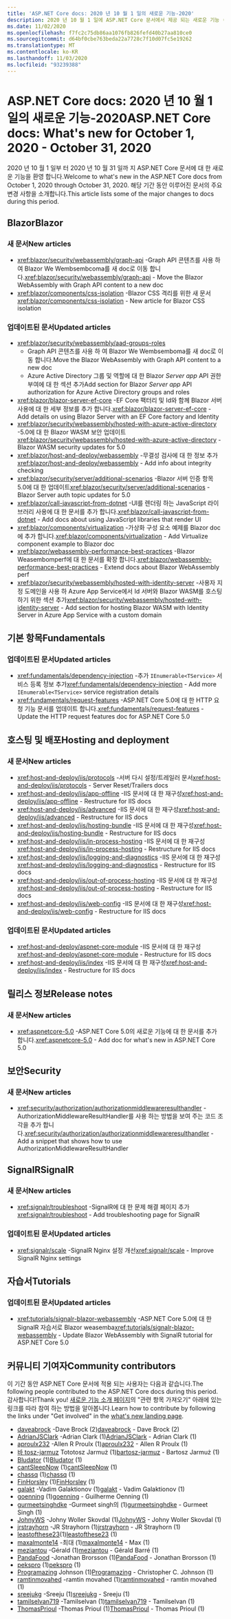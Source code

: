 ```yaml
---
title: 'ASP.NET Core docs: 2020 년 10 월 1 일의 새로운 기능-2020'
description: 2020 년 10 월 1 일에 ASP.NET Core 문서에서 제공 되는 새로운 기능 (2020 년 10 월 31 일)
ms.date: 11/02/2020
ms.openlocfilehash: f7fc2c75db86aa1076fb826fefd40b27aa810ce0
ms.sourcegitcommit: d64bf0cbe763beda22a7728c7f10d07fc5e19262
ms.translationtype: MT
ms.contentlocale: ko-KR
ms.lasthandoff: 11/03/2020
ms.locfileid: "93239388"
---
```

# <a name="aspnet-core-docs-whats-new-for-october-1-2020---october-31-2020"></a><span data-ttu-id="52829-103">ASP.NET Core docs: 2020 년 10 월 1 일의 새로운 기능-2020</span><span class="sxs-lookup"><span data-stu-id="52829-103">ASP.NET Core docs: What's new for October 1, 2020 - October 31, 2020</span></span>

<span data-ttu-id="52829-104">2020 년 10 월 1 일부 터 2020 년 10 월 31 일까 지 ASP.NET Core 문서에 대 한 새로운 기능을 환영 합니다.</span><span class="sxs-lookup"><span data-stu-id="52829-104">Welcome to what's new in the ASP.NET Core docs from October 1, 2020 through October 31, 2020.</span></span> <span data-ttu-id="52829-105">해당 기간 동안 이루어진 문서의 주요 변경 사항을 소개합니다.</span><span class="sxs-lookup"><span data-stu-id="52829-105">This article lists some of the major changes to docs during this period.</span></span>

## <a name="blazor"></a><span data-ttu-id="52829-106">Blazor</span><span class="sxs-lookup"><span data-stu-id="52829-106">Blazor</span></span>

### <a name="new-articles"></a><span data-ttu-id="52829-107">새 문서</span><span class="sxs-lookup"><span data-stu-id="52829-107">New articles</span></span>

- <span data-ttu-id="52829-108"><xref:blazor/security/webassembly/graph-api> -Graph API 콘텐츠를 사용 하 여 Blazor We Wembsembcoma를 새 doc로 이동 합니다.</span><span class="sxs-lookup"><span data-stu-id="52829-108"><xref:blazor/security/webassembly/graph-api> - Move the Blazor WebAssembly with Graph API content to a new doc</span></span>
- <span data-ttu-id="52829-109"><xref:blazor/components/css-isolation> -Blazor CSS 격리를 위한 새 문서</span><span class="sxs-lookup"><span data-stu-id="52829-109"><xref:blazor/components/css-isolation> - New article for Blazor CSS isolation</span></span>

### <a name="updated-articles"></a><span data-ttu-id="52829-110">업데이트된 문서</span><span class="sxs-lookup"><span data-stu-id="52829-110">Updated articles</span></span>

- <xref:blazor/security/webassembly/aad-groups-roles>
  - <span data-ttu-id="52829-111">Graph API 콘텐츠를 사용 하 여 Blazor We Wembsemboma를 새 doc로 이동 합니다.</span><span class="sxs-lookup"><span data-stu-id="52829-111">Move the Blazor WebAssembly with Graph API content to a new doc</span></span>
  - <span data-ttu-id="52829-112">Azure Active Directory 그룹 및 역할에 대 한 Blazor *Server app* API 권한 부여에 대 한 섹션 추가</span><span class="sxs-lookup"><span data-stu-id="52829-112">Add section for Blazor *Server app* API authorization for Azure Active Directory groups and roles</span></span>
- <span data-ttu-id="52829-113"><xref:blazor/blazor-server-ef-core> -EF Core 팩터리 및 Id와 함께 Blazor 서버 사용에 대 한 세부 정보를 추가 합니다.</span><span class="sxs-lookup"><span data-stu-id="52829-113"><xref:blazor/blazor-server-ef-core> - Add details on using Blazor Server with an EF Core factory and Identity</span></span>
- <span data-ttu-id="52829-114"><xref:blazor/security/webassembly/hosted-with-azure-active-directory> -5.0에 대 한 Blazor WASM 보안 업데이트</span><span class="sxs-lookup"><span data-stu-id="52829-114"><xref:blazor/security/webassembly/hosted-with-azure-active-directory> - Blazor WASM security updates for 5.0</span></span>
- <span data-ttu-id="52829-115"><xref:blazor/host-and-deploy/webassembly> -무결성 검사에 대 한 정보 추가</span><span class="sxs-lookup"><span data-stu-id="52829-115"><xref:blazor/host-and-deploy/webassembly> - Add info about integrity checking</span></span>
- <span data-ttu-id="52829-116"><xref:blazor/security/server/additional-scenarios> -Blazor 서버 인증 항목 5.0에 대 한 업데이트</span><span class="sxs-lookup"><span data-stu-id="52829-116"><xref:blazor/security/server/additional-scenarios> - Blazor Server auth topic updates for 5.0</span></span>
- <span data-ttu-id="52829-117"><xref:blazor/call-javascript-from-dotnet> -UI를 렌더링 하는 JavaScript 라이브러리 사용에 대 한 문서를 추가 합니다.</span><span class="sxs-lookup"><span data-stu-id="52829-117"><xref:blazor/call-javascript-from-dotnet> - Add docs about using JavaScript libraries that render UI</span></span>
- <span data-ttu-id="52829-118"><xref:blazor/components/virtualization> -가상화 구성 요소 예제를 Blazor doc에 추가 합니다.</span><span class="sxs-lookup"><span data-stu-id="52829-118"><xref:blazor/components/virtualization> - Add Virtualize component example to Blazor doc</span></span>
- <span data-ttu-id="52829-119"><xref:blazor/webassembly-performance-best-practices> -Blazor Weasembomperf에 대 한 문서를 확장 합니다.</span><span class="sxs-lookup"><span data-stu-id="52829-119"><xref:blazor/webassembly-performance-best-practices> - Extend docs about Blazor WebAssembly perf</span></span>
- <span data-ttu-id="52829-120"><xref:blazor/security/webassembly/hosted-with-identity-server> -사용자 지정 도메인을 사용 하 Azure App Service에서 Id 서버와 Blazor WASM를 호스팅하기 위한 섹션 추가</span><span class="sxs-lookup"><span data-stu-id="52829-120"><xref:blazor/security/webassembly/hosted-with-identity-server> - Add section for hosting Blazor WASM with Identity Server in Azure App Service with a custom domain</span></span>

## <a name="fundamentals"></a><span data-ttu-id="52829-121">기본 항목</span><span class="sxs-lookup"><span data-stu-id="52829-121">Fundamentals</span></span>

### <a name="updated-articles"></a><span data-ttu-id="52829-122">업데이트된 문서</span><span class="sxs-lookup"><span data-stu-id="52829-122">Updated articles</span></span>

- <span data-ttu-id="52829-123"><xref:fundamentals/dependency-injection> -추가 `IEnumerable<TService>` 서비스 등록 정보 추가</span><span class="sxs-lookup"><span data-stu-id="52829-123"><xref:fundamentals/dependency-injection> - Add more `IEnumerable<TService>` service registration details</span></span>
- <span data-ttu-id="52829-124"><xref:fundamentals/request-features> -ASP.NET Core 5.0에 대 한 HTTP 요청 기능 문서를 업데이트 합니다.</span><span class="sxs-lookup"><span data-stu-id="52829-124"><xref:fundamentals/request-features> - Update the HTTP request features doc for ASP.NET Core 5.0</span></span>

## <a name="hosting-and-deployment"></a><span data-ttu-id="52829-125">호스팅 및 배포</span><span class="sxs-lookup"><span data-stu-id="52829-125">Hosting and deployment</span></span>

### <a name="new-articles"></a><span data-ttu-id="52829-126">새 문서</span><span class="sxs-lookup"><span data-stu-id="52829-126">New articles</span></span>

- <span data-ttu-id="52829-127"><xref:host-and-deploy/iis/protocols> -서버 다시 설정/트레일러 문서</span><span class="sxs-lookup"><span data-stu-id="52829-127"><xref:host-and-deploy/iis/protocols> - Server Reset/Trailers docs</span></span>
- <span data-ttu-id="52829-128"><xref:host-and-deploy/iis/app-offline> -IIS 문서에 대 한 재구성</span><span class="sxs-lookup"><span data-stu-id="52829-128"><xref:host-and-deploy/iis/app-offline> - Restructure for IIS docs</span></span>
- <span data-ttu-id="52829-129"><xref:host-and-deploy/iis/advanced> -IIS 문서에 대 한 재구성</span><span class="sxs-lookup"><span data-stu-id="52829-129"><xref:host-and-deploy/iis/advanced> - Restructure for IIS docs</span></span>
- <span data-ttu-id="52829-130"><xref:host-and-deploy/iis/hosting-bundle> -IIS 문서에 대 한 재구성</span><span class="sxs-lookup"><span data-stu-id="52829-130"><xref:host-and-deploy/iis/hosting-bundle> - Restructure for IIS docs</span></span>
- <span data-ttu-id="52829-131"><xref:host-and-deploy/iis/in-process-hosting> -IIS 문서에 대 한 재구성</span><span class="sxs-lookup"><span data-stu-id="52829-131"><xref:host-and-deploy/iis/in-process-hosting> - Restructure for IIS docs</span></span>
- <span data-ttu-id="52829-132"><xref:host-and-deploy/iis/logging-and-diagnostics> -IIS 문서에 대 한 재구성</span><span class="sxs-lookup"><span data-stu-id="52829-132"><xref:host-and-deploy/iis/logging-and-diagnostics> - Restructure for IIS docs</span></span>
- <span data-ttu-id="52829-133"><xref:host-and-deploy/iis/out-of-process-hosting> -IIS 문서에 대 한 재구성</span><span class="sxs-lookup"><span data-stu-id="52829-133"><xref:host-and-deploy/iis/out-of-process-hosting> - Restructure for IIS docs</span></span>
- <span data-ttu-id="52829-134"><xref:host-and-deploy/iis/web-config> -IIS 문서에 대 한 재구성</span><span class="sxs-lookup"><span data-stu-id="52829-134"><xref:host-and-deploy/iis/web-config> - Restructure for IIS docs</span></span>

### <a name="updated-articles"></a><span data-ttu-id="52829-135">업데이트된 문서</span><span class="sxs-lookup"><span data-stu-id="52829-135">Updated articles</span></span>

- <span data-ttu-id="52829-136"><xref:host-and-deploy/aspnet-core-module> -IIS 문서에 대 한 재구성</span><span class="sxs-lookup"><span data-stu-id="52829-136"><xref:host-and-deploy/aspnet-core-module> - Restructure for IIS docs</span></span>
- <span data-ttu-id="52829-137"><xref:host-and-deploy/iis/index> -IIS 문서에 대 한 재구성</span><span class="sxs-lookup"><span data-stu-id="52829-137"><xref:host-and-deploy/iis/index> - Restructure for IIS docs</span></span>

## <a name="release-notes"></a><span data-ttu-id="52829-138">릴리스 정보</span><span class="sxs-lookup"><span data-stu-id="52829-138">Release notes</span></span>

### <a name="new-articles"></a><span data-ttu-id="52829-139">새 문서</span><span class="sxs-lookup"><span data-stu-id="52829-139">New articles</span></span>

- <span data-ttu-id="52829-140"><xref:aspnetcore-5.0> -ASP.NET Core 5.0의 새로운 기능에 대 한 문서를 추가 합니다.</span><span class="sxs-lookup"><span data-stu-id="52829-140"><xref:aspnetcore-5.0> - Add doc for what's new in ASP.NET Core 5.0</span></span>

## <a name="security"></a><span data-ttu-id="52829-141">보안</span><span class="sxs-lookup"><span data-stu-id="52829-141">Security</span></span>

### <a name="new-articles"></a><span data-ttu-id="52829-142">새 문서</span><span class="sxs-lookup"><span data-stu-id="52829-142">New articles</span></span>

- <span data-ttu-id="52829-143"><xref:security/authorization/authorizationmiddlewareresulthandler> -AuthorizationMiddlewareResultHandler를 사용 하는 방법을 보여 주는 코드 조각을 추가 합니다.</span><span class="sxs-lookup"><span data-stu-id="52829-143"><xref:security/authorization/authorizationmiddlewareresulthandler> - Add a snippet that shows how to use AuthorizationMiddlewareResultHandler</span></span>

## <a name="signalr"></a><span data-ttu-id="52829-144">SignalR</span><span class="sxs-lookup"><span data-stu-id="52829-144">SignalR</span></span>

### <a name="new-articles"></a><span data-ttu-id="52829-145">새 문서</span><span class="sxs-lookup"><span data-stu-id="52829-145">New articles</span></span>

- <span data-ttu-id="52829-146"><xref:signalr/troubleshoot> -SignalR에 대 한 문제 해결 페이지 추가</span><span class="sxs-lookup"><span data-stu-id="52829-146"><xref:signalr/troubleshoot> - Add troubleshooting page for SignalR</span></span>

### <a name="updated-articles"></a><span data-ttu-id="52829-147">업데이트된 문서</span><span class="sxs-lookup"><span data-stu-id="52829-147">Updated articles</span></span>

- <span data-ttu-id="52829-148"><xref:signalr/scale> -SignalR Nginx 설정 개선</span><span class="sxs-lookup"><span data-stu-id="52829-148"><xref:signalr/scale> - Improve SignalR Nginx settings</span></span>

## <a name="tutorials"></a><span data-ttu-id="52829-149">자습서</span><span class="sxs-lookup"><span data-stu-id="52829-149">Tutorials</span></span>

### <a name="updated-articles"></a><span data-ttu-id="52829-150">업데이트된 문서</span><span class="sxs-lookup"><span data-stu-id="52829-150">Updated articles</span></span>

- <span data-ttu-id="52829-151"><xref:tutorials/signalr-blazor-webassembly> -ASP.NET Core 5.0에 대 한 SignalR 자습서로 Blazor weasemba</span><span class="sxs-lookup"><span data-stu-id="52829-151"><xref:tutorials/signalr-blazor-webassembly> - Update Blazor WebAssembly with SignalR tutorial for ASP.NET Core 5.0</span></span>

## <a name="community-contributors"></a><span data-ttu-id="52829-152">커뮤니티 기여자</span><span class="sxs-lookup"><span data-stu-id="52829-152">Community contributors</span></span>

<span data-ttu-id="52829-153">이 기간 동안 ASP.NET Core 문서에 적용 되는 사용자는 다음과 같습니다.</span><span class="sxs-lookup"><span data-stu-id="52829-153">The following people contributed to the ASP.NET Core docs during this period.</span></span> <span data-ttu-id="52829-154">감사합니다!</span><span class="sxs-lookup"><span data-stu-id="52829-154">Thank you!</span></span> <span data-ttu-id="52829-155">[새로운 기능 소개 페이지](index.yml)의 "관련 항목 가져오기" 아래에 있는 링크를 따라 참여 하는 방법을 알아봅니다.</span><span class="sxs-lookup"><span data-stu-id="52829-155">Learn how to contribute by following the links under "Get involved" in the [what's new landing page](index.yml).</span></span>

- <span data-ttu-id="52829-156">[daveabrock](https://github.com/daveabrock) -Dave Brock (2)</span><span class="sxs-lookup"><span data-stu-id="52829-156">[daveabrock](https://github.com/daveabrock) - Dave Brock (2)</span></span>
- <span data-ttu-id="52829-157">[AdrianJSClark](https://github.com/AdrianJSClark) -Adrian Clark (1)</span><span class="sxs-lookup"><span data-stu-id="52829-157">[AdrianJSClark](https://github.com/AdrianJSClark) - Adrian Clark (1)</span></span>
- <span data-ttu-id="52829-158">[aproulx232](https://github.com/aproulx232) -Allen R Proulx (1)</span><span class="sxs-lookup"><span data-stu-id="52829-158">[aproulx232](https://github.com/aproulx232) - Allen R Proulx (1)</span></span>
- <span data-ttu-id="52829-159">[바 tosz-jarmuz](https://github.com/bartosz-jarmuz) Tototosz Jarmuż (1)</span><span class="sxs-lookup"><span data-stu-id="52829-159">[bartosz-jarmuz](https://github.com/bartosz-jarmuz) - Bartosz Jarmuż (1)</span></span>
- <span data-ttu-id="52829-160">[Bludator](https://github.com/Bludator) (1)</span><span class="sxs-lookup"><span data-stu-id="52829-160">[Bludator](https://github.com/Bludator) (1)</span></span>
- <span data-ttu-id="52829-161">[cantSleepNow](https://github.com/cantSleepNow) (1)</span><span class="sxs-lookup"><span data-stu-id="52829-161">[cantSleepNow](https://github.com/cantSleepNow) (1)</span></span>
- <span data-ttu-id="52829-162">[chassq](https://github.com/chassq) (1)</span><span class="sxs-lookup"><span data-stu-id="52829-162">[chassq](https://github.com/chassq) (1)</span></span>
- <span data-ttu-id="52829-163">[FinHorsley](https://github.com/FinHorsley) (1)</span><span class="sxs-lookup"><span data-stu-id="52829-163">[FinHorsley](https://github.com/FinHorsley) (1)</span></span>
- <span data-ttu-id="52829-164">[galakt](https://github.com/galakt) -Vadim Galaktionov (1)</span><span class="sxs-lookup"><span data-stu-id="52829-164">[galakt](https://github.com/galakt) - Vadim Galaktionov (1)</span></span>
- <span data-ttu-id="52829-165">[goenning](https://github.com/goenning) (1)</span><span class="sxs-lookup"><span data-stu-id="52829-165">[goenning](https://github.com/goenning) - Guilherme Oenning (1)</span></span>
- <span data-ttu-id="52829-166">[gurmeetsinghdke](https://github.com/gurmeetsinghdke) -Gurmeet singh의 (1)</span><span class="sxs-lookup"><span data-stu-id="52829-166">[gurmeetsinghdke](https://github.com/gurmeetsinghdke) - Gurmeet Singh (1)</span></span>
- <span data-ttu-id="52829-167">[JohnyWS](https://github.com/JohnyWS) -Johny Woller Skovdal (1)</span><span class="sxs-lookup"><span data-stu-id="52829-167">[JohnyWS](https://github.com/JohnyWS) - Johny Woller Skovdal (1)</span></span>
- <span data-ttu-id="52829-168">[jrstrayhorn](https://github.com/jrstrayhorn) -JR Strayhorn (1)</span><span class="sxs-lookup"><span data-stu-id="52829-168">[jrstrayhorn](https://github.com/jrstrayhorn) - JR Strayhorn (1)</span></span>
- <span data-ttu-id="52829-169">[leastofthese23](https://github.com/leastofthese23)(1)</span><span class="sxs-lookup"><span data-stu-id="52829-169">[leastofthese23](https://github.com/leastofthese23) (1)</span></span>
- <span data-ttu-id="52829-170">[maxalmonte14](https://github.com/maxalmonte14) -최대 (1)</span><span class="sxs-lookup"><span data-stu-id="52829-170">[maxalmonte14](https://github.com/maxalmonte14) - Max (1)</span></span>
- <span data-ttu-id="52829-171">[meziantou](https://github.com/meziantou) -Gérald (1)</span><span class="sxs-lookup"><span data-stu-id="52829-171">[meziantou](https://github.com/meziantou) - Gérald Barré (1)</span></span>
- <span data-ttu-id="52829-172">[PandaFood](https://github.com/PandaFood) -Jonathan Brorsson (1)</span><span class="sxs-lookup"><span data-stu-id="52829-172">[PandaFood](https://github.com/PandaFood) - Jonathan Brorsson (1)</span></span>
- <span data-ttu-id="52829-173">[pekspro](https://github.com/pekspro) (1)</span><span class="sxs-lookup"><span data-stu-id="52829-173">[pekspro](https://github.com/pekspro) (1)</span></span>
- <span data-ttu-id="52829-174">[Programazing](https://github.com/Programazing) Johnson (1)</span><span class="sxs-lookup"><span data-stu-id="52829-174">[Programazing](https://github.com/Programazing) - Christopher C. Johnson (1)</span></span>
- <span data-ttu-id="52829-175">[ramtinmovahed](https://github.com/ramtinmovahed) -ramtin movahed (1)</span><span class="sxs-lookup"><span data-stu-id="52829-175">[ramtinmovahed](https://github.com/ramtinmovahed) - ramtin movahed (1)</span></span>
- <span data-ttu-id="52829-176">[sreejukg](https://github.com/sreejukg) -Sreeju (1)</span><span class="sxs-lookup"><span data-stu-id="52829-176">[sreejukg](https://github.com/sreejukg) - Sreeju (1)</span></span>
- <span data-ttu-id="52829-177">[tamilselvan719](https://github.com/tamilselvan719) -Tamilselvan (1)</span><span class="sxs-lookup"><span data-stu-id="52829-177">[tamilselvan719](https://github.com/tamilselvan719) - Tamilselvan (1)</span></span>
- <span data-ttu-id="52829-178">[ThomasPrioul](https://github.com/ThomasPrioul) -Thomas Prioul (1)</span><span class="sxs-lookup"><span data-stu-id="52829-178">[ThomasPrioul](https://github.com/ThomasPrioul) - Thomas Prioul (1)</span></span>
